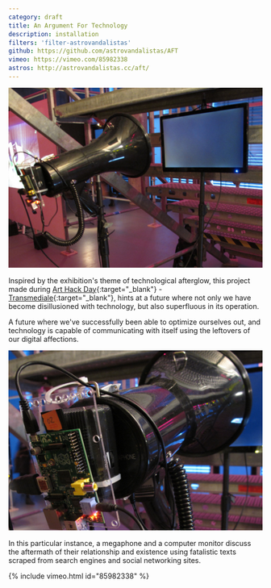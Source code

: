 ```yaml
---
category: draft
title: An Argument For Technology
description: installation
filters: 'filter-astrovandalistas'
github: https://github.com/astrovandalistas/AFT
vimeo: https://vimeo.com/85982338
astros: http://astrovandalistas.cc/aft/
---
```

![](/assets/projects/an-argument-for-technology/AFT_0.jpg)

Inspired by the exhibition's theme of technological afterglow, this project made during [Art Hack Day](http://www.arthackday.net/events/afterglow){:target="_blank"} - [Transmediale](http://www.transmediale.de/){:target="_blank"}, hints at a future where not only we have become disillusioned with technology, but also superfluous in its operation.

A future where we've successfully been able to optimize ourselves out, and technology is capable of communicating with itself using the leftovers of our digital affections.

![](/assets/projects/an-argument-for-technology/AFT_1.jpg)

In this particular instance, a megaphone and a computer monitor discuss the aftermath of their relationship and existence using fatalistic texts scraped from search engines and social networking sites.

{% include vimeo.html id="85982338" %}
